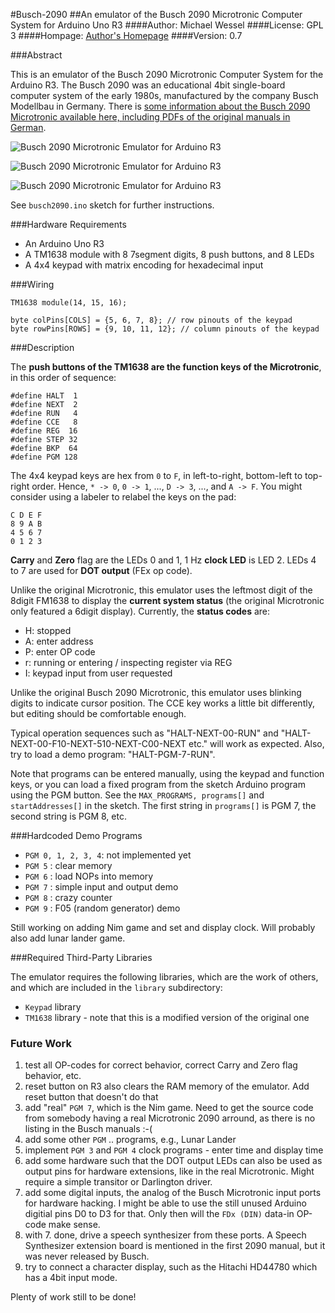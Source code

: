 #Busch-2090
##An emulator of the Busch 2090 Microtronic Computer System for Arduino Uno R3
####Author: Michael Wessel
####License: GPL 3
####Hompage: [Author's Homepage](http://www.michael-wessel.info/)
####Version: 0.7

###Abstract

This is an emulator of the Busch 2090 Microtronic Computer System for
the Arduino R3. The Busch 2090 was an educational 4bit single-board
computer system of the early 1980s, manufactured by the company Busch
Modellbau in Germany. There is [some information about the Busch 2090
Microtronic available here, including PDFs of the
original manuals in German](http://www.busch-model.com/online/?rubrik=82&=6&sprach_id=de).

![Busch 2090 Microtronic Emulator for Arduino R3](https://github.com/lambdamikel/Busch-2090/blob/master/images/img1-small.jpg)

![Busch 2090 Microtronic Emulator for Arduino R3](https://github.com/lambdamikel/Busch-2090/blob/master/images/img2-small.jpg)

![Busch 2090 Microtronic Emulator for Arduino R3](https://github.com/lambdamikel/Busch-2090/blob/master/images/img3-small.jpg)

See ``busch2090.ino`` sketch for further instructions. 

###Hardware Requirements

- An Arduino Uno R3 
- A TM1638 module with 8 7segment digits, 8 push buttons, and 8 LEDs
- A 4x4 keypad with matrix encoding for hexadecimal input 

###Wiring 

    TM1638 module(14, 15, 16);

    byte colPins[COLS] = {5, 6, 7, 8}; // row pinouts of the keypad
    byte rowPins[ROWS] = {9, 10, 11, 12}; // column pinouts of the keypad

###Description 

The **push buttons of the TM1638 are the function keys of the
Microtronic**, in this order of sequence:

    #define HALT  1 
    #define NEXT  2 
    #define RUN   4
    #define CCE   8
    #define REG  16
    #define STEP 32
    #define BKP  64
    #define PGM 128 

The 4x4 keypad keys are hex from `0` to `F`, in left-to-right,
bottom-left to top-right order.  Hence, ``* -> 0``, ``0 -> 1``, ...,
``D -> 3``, ..., and ``A -> F``. You might consider using a labeler to
relabel the keys on the pad: 

    C D E F 
    8 9 A B
    4 5 6 7
    0 1 2 3

**Carry** and **Zero** flag are the LEDs 0 and 1, 1 Hz **clock LED**
is LED 2.  LEDs 4 to 7 are used for **DOT output** (FEx op code).

Unlike the original Microtronic, this emulator uses the leftmost digit
of the 8digit FM1638 to display the **current system status** (the
original Microtronic only featured a 6digit display). Currently, the
**status codes** are:

- H: stopped 
- A: enter address 
- P: enter OP code 
- r: running or entering / inspecting register via REG  
- I: keypad input from user requested 

Unlike the original Busch 2090 Microtronic, this emulator uses
blinking digits to indicate cursor position. The CCE key works a
little bit differently, but editing should be comfortable enough.

Typical operation sequences such as "HALT-NEXT-00-RUN" and
"HALT-NEXT-00-F10-NEXT-510-NEXT-C00-NEXT etc."  will work as expected.
Also, try to load a demo program: "HALT-PGM-7-RUN".

Note that programs can be entered manually, using the keypad and
function keys, or you can load a fixed program from the sketch Arduino
program using the PGM button. See the `MAX_PROGRAMS, programs[]` and
`startAddresses[]` in the sketch. The first string in `programs[]` is
PGM 7, the second string is PGM 8, etc. 

###Hardcoded Demo Programs

- ``PGM 0, 1, 2, 3, 4``: not implemented yet
- ``PGM 5`` : clear memory
- ``PGM 6`` : load NOPs into memory
- ``PGM 7`` : simple input and output demo 
- ``PGM 8`` : crazy counter 
- ``PGM 9`` : F05 (random generator) demo 

Still working on adding Nim game and set and display clock. Will
probably also add lunar lander game. 

###Required Third-Party Libraries 

The emulator requires the following libraries, which are the work of
others, and which are included in the ``library`` subdirectory: 

- ``Keypad`` library
- ``TM1638`` library - note that this is a modified version of the original one 

### Future Work 

1. test all OP-codes for correct behavior, correct Carry and Zero flag behavior, etc. 
2. reset button on R3 also clears the RAM memory of the emulator. Add reset button that doesn't do that
3. add "real" ``PGM 7``, which is the Nim game. Need to get the source code from somebody having a real Microtronic 2090 arround, as there is no listing in the Busch manuals :-( 
4. add some other ``PGM`` .. programs, e.g., Lunar Lander
5. implement ``PGM 3`` and ``PGM 4`` clock programs - enter time and display time 
6. add some hardware such that the DOT output LEDs can also be used as output pins for hardware extensions, like in the real Microtronic. Might require a simple transitor or Darlington driver. 
7. add some digital inputs, the analog of the Busch Microtronic input ports for hardware hacking. I might be able to use the still unused Arduino digitial pins D0 to D3 for that. Only then will the ``FDx (DIN)`` data-in OP-code make sense. 
8. with 7. done, drive a speech synthesizer from these ports. A Speech Synthesizer extension board is mentioned in the first 2090 manual, but it was never released by Busch. 
9. try to connect a character display, such as the Hitachi HD44780 which has a 4bit input mode. 

Plenty of work still to be done! 



